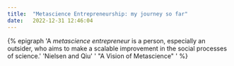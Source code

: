 ```yaml
---
title:  "Metascience Entrepreneurship: my journey so far"
date:   2022-12-31 12:46:04
---
```


{% epigraph 'A _metascience entrepreneur_ is a person, especially an outsider, who aims to make a scalable improvement in the social processes of science.' 'Nielsen and Qiu' ' "A Vision of Metascience" ' %}
